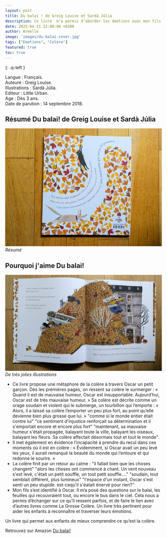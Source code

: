 ```yaml
---
layout: post
title: Du balai ! de Greig Louise et Sardà Júlia 
description: Ce livre  m’a permis d’aborder les émotions avec mon fils, notamment la colère, pour l’aider à les reconnaître et à mieux les comprendre.
date: 2025-04-21 22:00:00 +0300
author: Armelle
image: 'images/du-balai-cover.jpg'
tags: ["Emotions", "Colère"]
featured: true
toc: true
---
```


{: .q-left }

Langue : Français.        
Auteure : Greig Louise.       
Illustrations : Sardà Júlia.          
Editeur : Little Urban.         
Age : Dès 3 ans.  
Date de parution : 14 septembre 2018. 

## Résumé Du balai! de Greig Louise et Sardà Júlia 

![Résumé](images/du-balai-resume.jpg)
*Résumé*

## Pourquoi j'aime Du balai! 

![De très jolies illustrations](images/du-balai-int.jpg)
*De très jolies illustrations*
- Ce livre propose une métaphore de la colère à travers Oscar un petit garçon. Dès les premières pages, on ressent sa colère le surmerger : « Quand il est de mauvaise humeur, Oscar est insupportable. Aujourd’hui, Oscar est de très mauvaise humeur. » Sa colère est décrite comme un orage soudain et violent qui le submerge, un tourbillon qui l’emporte : « Alors, il a laissé sa colère l’emporter un peu plus fort, au point qu’elle devienne bien plus grosse que lui. » "comme si le monde entier était contre lui" "ce sentiment d'injustice renforçait sa détermination et il s'emportait encore et encore plus fort" "maintenant, sa mauvaise humeur s'était propagée, balayant toute la ville, balayant les oiseaux, balayant les fleurs. Sa colère affectait désormais tout et tout le monde".
- Il met également en évidence l’incapacité à prendre du recul dans ces moments où il est en colère : « Évidemment, si Oscar avait un peu levé les yeux, il aurait remarqué la beauté du monde qui l’entoure et qui redonne le sourire. »
- La colère finit par un retour au calme : "il fallait bien que les choses changent" "alors les choses ont commencé à chant. Un vent nouveau s'est levé, c'était un petit souffle, un tout petit souffle...." "soudain, tout semblait différent, plus lumineux"  "l'espace d'un instant, Oscar s'est senti un peu stupide. est-cequ'il s'éatait énervé pour rien?"
- Mon fils s’est identifié à Oscar. Il m’a posé des questions sur le balai, les feuilles qui recouvraient tout, ou encore le bus dans le ciel. Cela nous a permis d’échanger sur ce qu’il ressent parfois, et de faire le lien avec d’autres livres comme La Grosse Colère. Un livre très pertinent pour aider les enfants à reconnaître et traverser leurs émotions.

Un livre qui permet aux enfants de mieux comprendre ce qu’est la colère.

Retrouvez sur Amazon [Du balai!](https://amzn.to/4j8ouTr) 

 

